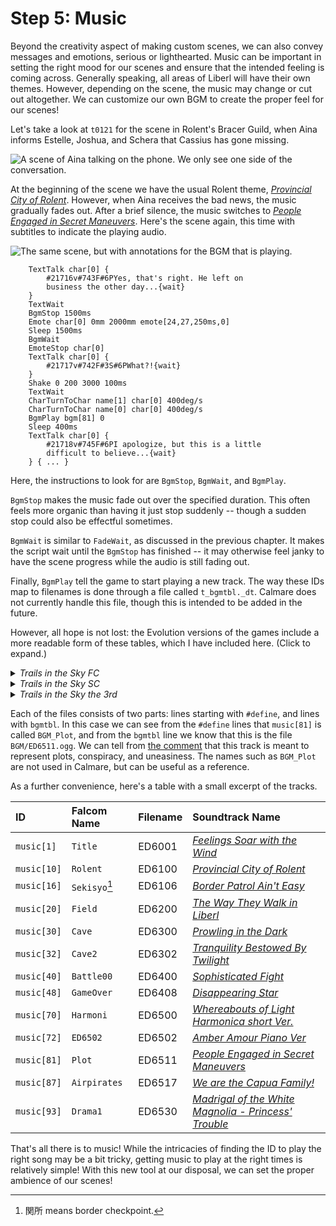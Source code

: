 # Step 5: Music

Beyond the creativity aspect of making custom scenes, we can also convey
messages and emotions, serious or lighthearted. Music can be important in
setting the right mood for our scenes and ensure that the intended feeling is
coming across. Generally speaking, all areas of Liberl will have their own
themes. However, depending on the scene, the music may change or cut out
altogether. We can customize our own BGM to create the proper feel for our
scenes!

Let's take a look at `t0121` for the scene in Rolent's Bracer Guild, when Aina
informs Estelle, Joshua, and Schera that Cassius has gone missing.

![A scene of Aina talking on the phone. We only see one side of the conversation.](./img/music1.gif)

At the beginning of the scene we have the usual Rolent theme, [*Provincial City
of Rolent*][BGM_Rolent]. However, when Aina receives the bad news, the music
gradually fades out. After a brief silence, the music switches to [*People
Engaged in Secret Maneuvers*][BGM_Plot]. Here's the scene again, this
time with subtitles to indicate the playing audio.

![The same scene, but with annotations for the BGM that is playing.](./img/music2.gif)

```clm
	TextTalk char[0] {
		#21716v#743F#6PYes, that's right. He left on
		business the other day...{wait}
	}
	TextWait
	BgmStop 1500ms
	Emote char[0] 0mm 2000mm emote[24,27,250ms,0]
	Sleep 1500ms
	BgmWait
	EmoteStop char[0]
	TextTalk char[0] {
		#21717v#742F#3S#6PWhat?!{wait}
	}
	Shake 0 200 3000 100ms
	TextWait
	CharTurnToChar name[1] char[0] 400deg/s
	CharTurnToChar name[0] char[0] 400deg/s
	BgmPlay bgm[81] 0
	Sleep 400ms
	TextTalk char[0] {
		#21718v#745F#6PI apologize, but this is a little
		difficult to believe...{wait}
	} { ... }
```

Here, the instructions to look for are `BgmStop`, `BgmWait`, and `BgmPlay`.

`BgmStop` makes the music fade out over the specified duration. This often
feels more organic than having it just stop suddenly -- though a sudden stop
could also be effectful sometimes.

`BgmWait` is similar to `FadeWait`, as discussed in the previous chapter. It
makes the script wait until the `BgmStop` has finished -- it may otherwise
feel janky to have the scene progress while the audio is still fading out.

Finally, `BgmPlay` tell the game to start playing a new track. The way these
IDs map to filenames is done through a file called `t_bgmtbl._dt`. Calmare does
not currently handle this file, though this is intended to be added in the future.

However, all hope is not lost: the Evolution versions of the games include a
more readable form of these tables, which I have included here. (Click to
expand.)

<details><summary><em>Trails in the Sky FC</em></summary>

```
{{#include bgmtbl/fc.txt}}
```
[(Raw)](bgmtbl/fc.txt)

</details>
<details><summary><em>Trails in the Sky SC</em></summary>

```
{{#include bgmtbl/sc.txt}}
```
[(Raw)](bgmtbl/sc.txt)

</details>
<details><summary><em>Trails in the Sky the 3rd</em></summary>

```
{{#include bgmtbl/3rd.txt}}
```
[(Raw)](bgmtbl/3rd.txt)

</details>

Each of the files consists of two parts: lines starting with `#define`, and
lines with `bgmtbl`. In this case we can see from the `#define` lines that
`music[81]` is called `BGM_Plot`, and from the `bgmtbl` line we know that this
is the file `BGM/ED6511.ogg`. We can tell from [the comment][jisho] that this
track is meant to represent plots, conspiracy, and uneasiness. The names such
as `BGM_Plot` are not used in Calmare, but can be useful as a reference.

As a further convenience, here's a table with a small excerpt of the tracks.

|ID|Falcom Name|Filename|Soundtrack Name|
|:-|:-|:-|:-|
|`music[1]` |`Title`     |ED6001|[*Feelings Soar with the Wind*][BGM_Title]|
|`music[10]`|`Rolent`    |ED6100|[*Provincial City of Rolent*][BGM_Rolent]|
|`music[16]`|`Sekisyo`[^sekisyo]   |ED6106|[*Border Patrol Ain't Easy*][BGM_Sekisyo]|
|`music[20]`|`Field`     |ED6200|[*The Way They Walk in Liberl*][BGM_Field]|
|`music[30]`|`Cave`      |ED6300|[*Prowling in the Dark*][BGM_Cave]|
|`music[32]`|`Cave2`     |ED6302|[*Tranquility Bestowed By Twilight*][BGM_Cave2]|
|`music[40]`|`Battle00`  |ED6400|[*Sophisticated Fight*][BGM_Battle00]|
|`music[48]`|`GameOver`  |ED6408|[*Disappearing Star*][BGM_GameOver]|
|`music[70]`|`Harmoni`   |ED6500|[*Whereabouts of Light Harmonica short Ver.*][BGM_Harmoni]|
|`music[72]`|`ED6502`    |ED6502|[*Amber Amour Piano Ver*][BGM_ED6502]|
|`music[81]`|`Plot`      |ED6511|[*People Engaged in Secret Maneuvers*][BGM_Plot]|
|`music[87]`|`Airpirates`|ED6517|[*We are the Capua Family!*][BGM_Airpirates]|
|`music[93]`|`Drama1`    |ED6530|[*Madrigal of the White Magnolia - Princess' Trouble*][BGM_Drama1]|

That's all there is to music! While the intricacies of finding the ID to play
the right song may be a bit tricky, getting music to play at the right times is
relatively simple! With this new tool at our disposal, we can set the proper
ambience of our scenes!

[BGM_Title]:      https://youtu.be/2f0pwOWgWg0&list=OLAK5uy_kqOOW4j2MqqtNhYnVFMyFTbCqNUHyoaU4&index=57
[BGM_Rolent]:     https://youtu.be/DukAeM4IytQ&list=OLAK5uy_kqOOW4j2MqqtNhYnVFMyFTbCqNUHyoaU4&index=4
[BGM_Sekisyo]:    https://youtu.be/xZOiCAk2kcM&list=OLAK5uy_kqOOW4j2MqqtNhYnVFMyFTbCqNUHyoaU4&index=15
[BGM_Field]:      https://youtu.be/DdgUSZoqmTc&list=OLAK5uy_kqOOW4j2MqqtNhYnVFMyFTbCqNUHyoaU4&index=13
[BGM_Cave]:       https://youtu.be/nMliPP6lUgc&list=OLAK5uy_kqOOW4j2MqqtNhYnVFMyFTbCqNUHyoaU4&index=35
[BGM_Cave2]:      https://youtu.be/c14T64KUDX4&list=OLAK5uy_kqOOW4j2MqqtNhYnVFMyFTbCqNUHyoaU4&index=38
[BGM_Battle00]:   https://youtu.be/5nBJzD4dFGY&list=OLAK5uy_kqOOW4j2MqqtNhYnVFMyFTbCqNUHyoaU4&index=6
[BGM_GameOver]:   https://youtu.be/EcpUIKxyjrM&list=OLAK5uy_kqOOW4j2MqqtNhYnVFMyFTbCqNUHyoaU4&index=22
[BGM_Harmoni]:    https://youtu.be/KZvVVr-W1s4&list=OLAK5uy_kqOOW4j2MqqtNhYnVFMyFTbCqNUHyoaU4&index=2
[BGM_ED6502]:     https://youtu.be/KMZj50w20yk&list=OLAK5uy_kqOOW4j2MqqtNhYnVFMyFTbCqNUHyoaU4&index=42
[BGM_Plot]:       https://youtu.be/kgWUHrTl0RM&list=OLAK5uy_kqOOW4j2MqqtNhYnVFMyFTbCqNUHyoaU4&index=40
[BGM_Airpirates]: https://youtu.be/_g6aGj1sCs0&list=OLAK5uy_kqOOW4j2MqqtNhYnVFMyFTbCqNUHyoaU4&index=19
[BGM_Drama1]:     https://youtu.be/VIUO9346owg&list=OLAK5uy_kqOOW4j2MqqtNhYnVFMyFTbCqNUHyoaU4&index=24

[jisho]: https://jisho.org/search/陰謀、悪巧み、不安
[^sekisyo]: 関所 means border checkpoint.
